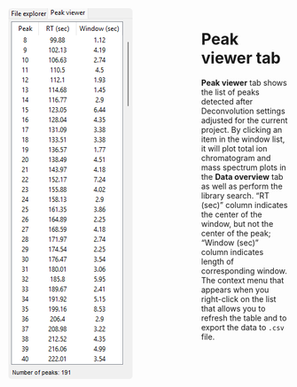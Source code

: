 
<div style="display: flex; align-items: flex-start; gap: 2em;">

<div style="flex: 0 0 320px;">
    <img src="images/image005.png" style="max-width: 100%; border-radius: 6px;">
</div>

<div style="flex: 1;">

# Peak viewer tab

**Peak viewer** tab shows the list of peaks detected after Deconvolution settings adjusted for the current project. By clicking an item in the window list, it will plot total ion chromatogram and mass spectrum plots in the **Data overview** tab as well as perform the library search. “RT (sec)” column indicates the center of the window, but not the center of the peak; “Window (sec)” column indicates length of corresponding window. The context menu that appears when you right-click on the list that allows you to refresh the table and to export the data to `.csv` file. 